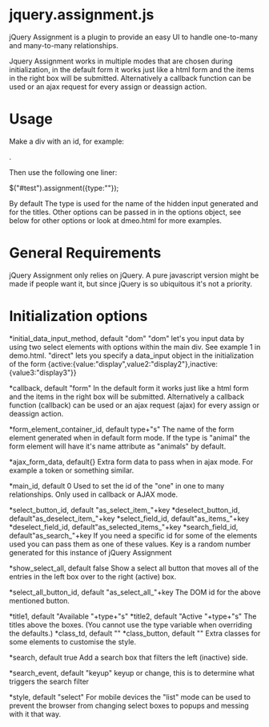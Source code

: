 jquery.assignment.js
====================

jQuery Assignment is a plugin to provide an easy UI to handle one-to-many and many-to-many relationships.

Jquery Assignment works in multiple modes that are chosen during initialization, in the default form it works just like a html form and the items in the right box will be submitted. Alternatively a callback function can be used or an ajax request for every assign or deassign action.

# Usage

Make a div with an id, for example: <div id="test"></div>.

Then use the following one liner:

$("#test").assignment({type:"<type>"});

By default The type is used for the name of the hidden input generated and for the titles. Other options can be passed in in the options object, see below for other options or look at dmeo.html for more examples.

# General Requirements

jQuery Assignment only relies on jQuery. A pure javascript version might be made if people want it, but since jQuery is so ubiquitous it's not a priority.

# Initialization options

*initial_data_input_method, default "dom"
    "dom" let's you input data by using two select elements with options within the main div. See example 1 in demo.html.
    "direct" lets you specify a data_input object in the initialization of the form {active:{value:"display",value2:"display2"},inactive:{value3:"display3"}}

*callback, default "form"
    In the default form it works just like a html form and the items in the right box will be submitted. Alternatively a callback function (callback) can be used or an ajax request (ajax) for every assign or deassign action.

*form_element_container_id, default type+"s"
    The name of the form element generated when in default form mode. If the type is "animal" the form element will have it's name attribute as "animals" by default.

*ajax_form_data, default{}
    Extra form data to pass when in ajax mode. For example a token or something similar.

*main_id, default 0
    Used to set the id of the "one" in one to many relationships. Only used in callback or AJAX mode.

*select_button_id, default "as_select_item_"+key
*deselect_button_id, default"as_deselect_item_"+key
*select_field_id, default"as_items_"+key
*deselect_field_id, default"as_selected_items_"+key
*search_field_id, default"as_search_"+key
    If you need a specific id for some of the elements used you can pass them as one of these values. Key is a random number generated for this instance of jQuery Assignment

*show_select_all, default false
    Show a select all button that moves all of the entries in the left box over to the right (active) box.

*select_all_button_id, default "as_select_all_"+key
    The DOM id for the above mentioned button.

*title1, default "Available "+type+"s"
*title2, default "Active "+type+"s"
    The titles above the boxes. (You cannot use the type variable when overriding the defaults.)
*class_td, default ""
*class_button, default ""
    Extra classes for some elements to customise the style.

*search, default true
    Add a search box that filters the left (inactive) side.

*search_event, default "keyup"
    keyup or change, this is to determine what triggers the search filter

*style, default "select"
    For mobile devices the "list" mode can be used to prevent the browser from changing select boxes to popups and messing with it that way.

	

